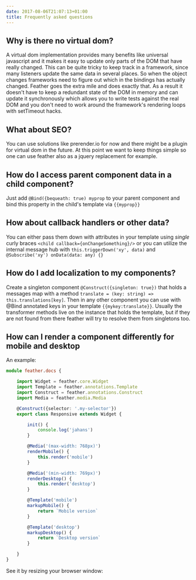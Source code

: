```yaml
---
date: 2017-08-06T21:07:13+01:00
title: Frequently asked questions
---
```

## Why is there no virtual dom?

A virtual dom implementation provides many benefits like universal javascript
and it makes it easy to update only parts of the DOM that have really changed.
This can be quite tricky to keep track in a framework, since many listeners 
update the same data in several places. So when the object changes frameworks
need to figure out which in the bindings has actually changed. Feather goes
the extra mile and does exactly that. As a result it doesn't have to keep a
redundant state of the DOM in memory and can update it synchronously which
allows you to write tests against the real DOM and you don't need to work 
around the framework's rendering loops with setTimeout hacks.

## What about SEO?

You can use solutions like prerender.io for now and there might be a plugin
for virtual dom in the future. At this point we want to keep things simple
so one can use feather also as a jquery replacement for example.

## How do I access parent component data in a child component?

Just add ```@Bind({bequeath: true) myprop``` to your parent component and bind 
this property in the child's template via ```{{myprop}}```

## How about callback handlers or other data?

You can either pass them down with attributes in your template using *single*
curly braces ```<child callback={onChangeSomething}/>``` or you can utilize
the internal message hub with ```this.triggerDown('xy', data)``` and 
```@Subscribe('xy') onData(data: any) {}```

## How do I add localization to my components?

Create a singleton component ```@Construct({singleton: true})``` that holds a 
messages map with a method ```translate = (key: string) => this.translations[key]```.
Then in any other component you can use with @Bind annotated keys in your template 
```{{mykey:translate}}```. Usually the transformer methods live on the instance
that holds the template, but if they are not found from there feather will try
to resolve them from singletons too.

## How can I render a component differently for mobile and desktop

An example: 

```typescript
module feather.docs {

    import Widget = feather.core.Widget
    import Template = feather.annotations.Template
    import Construct = feather.annotations.Construct
    import Media = feather.media.Media

    @Construct({selector: '.my-selector'})
    export class Responsive extends Widget {

        init() {
            console.log('jahans')
        }

        @Media('(max-width: 768px)')
        renderMobile() {
            this.render('mobile')
        }

        @Media('(min-width: 769px)')
        renderDesktop() {
            this.render('desktop')
        }

        @Template('mobile')
        markupMobile() {
            return `Mobile version`
        }

        @Template('desktop')
        markupDesktop() {
            return `Desktop version`
        }

    }
}
```
See it by resizing your browser window:

<div class="responsive demo"></div>


